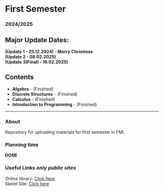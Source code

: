 # First Semester
### 2024/2025

## Major Update Dates:

**(Update 1 - 25.12.2024) - Merry Christmas** \
**(Update 2 - 08.02.2025)** \
**(Update 3(Final) - 16.02.2025)**

## Contents

- **Algebra** - (Finished)
- **Discrete Structures** - (Finished) 
- **Calculus** - (Finished)
- **Introduction to Programming** - (Finished)
  
---

### About

Repository for uploading materials for first semester in FMI.

### Planning time

**DONE**

### Useful Links *only public sites*

Online library: [Click here](https://debian.fmi.uni-sofia.bg/study/index.html) \
Skelet Site: [Click here](https://skelet.ludost.net/)

